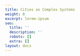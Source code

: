 ```yaml
---
title: Cities as Complex Systems
weight: 0
excerpt: lorem-ipsum
seo:
  title: ''
  description: ''
  robots: []
  extra: []
layout: docs
---
```

